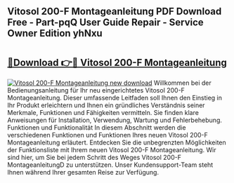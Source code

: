 ## Vitosol 200-F Montageanleitung PDF Download Free - Part-pqQ User Guide Repair - Service Owner Edition yhNxu

# <h2><a href="http://df8z7g.blite.top/?on=Vitosol+200-F+Montageanleitung">🔗Download 👉🔴 Vitosol 200-F Montageanleitung</a></h2>

[![Vitosol 200-F Montageanleitung new download](https://i.imgur.com/lujVjoI.png)](http://df8z7g.blite.top/?on=Vitosol+200-F+Montageanleitung)
Willkommen bei der Bedienungsanleitung für Ihr neu eingerichtetes Vitosol 200-F Montageanleitung. Dieser umfassende Leitfaden soll Ihnen den Einstieg in Ihr Produkt erleichtern und Ihnen ein gründliches Verständnis seiner Merkmale, Funktionen und Fähigkeiten vermitteln. Sie finden klare Anweisungen für Installation, Verwendung, Wartung und Fehlerbehebung. Funktionen und Funktionalität In diesem Abschnitt werden die verschiedenen Funktionen und Funktionen Ihres neuen Vitosol 200-F Montageanleitung erläutert. Entdecken Sie die unbegrenzten Möglichkeiten der Funktionsliste mit Ihrem neuen Vitosol 200-F Montageanleitung. Wir sind hier, um Sie bei jedem Schritt des Weges Vitosol 200-F MontageanleitungD zu unterstützen. Unser Kundensupport-Team steht Ihnen während Ihrer gesamten Reise zur Verfügung.
